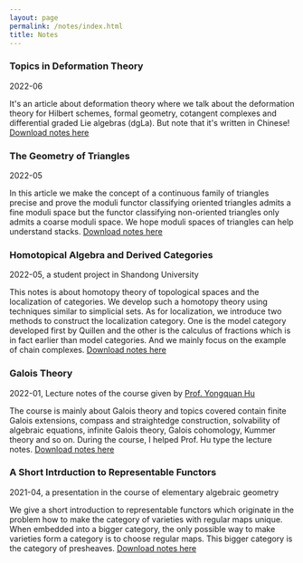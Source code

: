 ```yaml
---
layout: page
permalink: /notes/index.html
title: Notes
---
```


### Topics in Deformation Theory
2022-06

It's an article about deformation theory where we talk about the deformation theory for Hilbert schemes, formal geometry, cotangent complexes and differential graded Lie algebras (dgLa). But note that it's written in Chinese! [Download notes here](https://yining2001.github.io/file/2022-06-notes-1.pdf)

### The Geometry of Triangles
2022-05

In this article we make the concept of a continuous family of triangles precise and prove the moduli functor classifying oriented triangles admits a fine moduli space but the functor classifying non-oriented triangles only admits a coarse moduli space. We hope moduli spaces of triangles can help understand stacks. [Download notes here](https://yining2001.github.io/file/2022-05-notes-2.pdf)

### Homotopical Algebra and Derived Categories
2022-05, a student project in Shandong University

This notes is about homotopy theory of topological spaces and the localization of categories. We develop such a homotopy theory using techniques similar to simplicial sets. As for localization, we introduce two methods to construct the localization category. One is the model category developed first by Quillen and the other is the calculus of fractions which is in fact earlier than model categories. And we mainly focus on the example of chain complexes. [Download notes here](https://yining2001.github.io/file/2022-05-notes-1.pdf)

### Galois Theory
2022-01, Lecture notes of the course given by [Prof. Yongquan Hu](http://www.mcm.ac.cn/faculty/huyongquan/201509/t20150909_306981.html)

The course is mainly about Galois theory and topics covered contain finite Galois extensions, compass and straightedge construction, solvability of algebraic equations, infinite Galois theory, Galois cohomology, Kummer theory and so on. During the course, I helped Prof. Hu type the lecture notes. [Download notes here](https://yining2001.github.io/file/2022-01-notes-1.pdf)

### A Short Intrduction to Representable Functors
2021-04, a presentation in the course of elementary algebraic geometry

We give a short introduction to representable functors which originate in the problem how to make the category of varieties with regular maps unique. When embedded into a bigger category, the only possible way to make varieties form a category is to choose regular maps. This bigger category is the category of presheaves. [Download notes here](https://yining2001.github.io/file/2021-04-notes-1.pdf)
